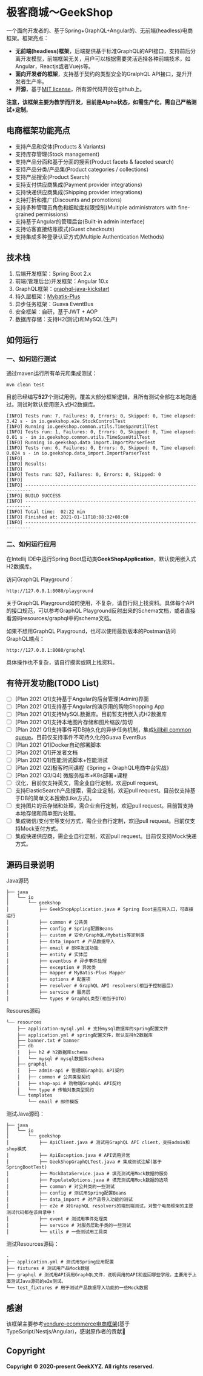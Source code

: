 # 极客商城～GeekShop
一个面向开发者的、基于Spring+GraphQL+Angular的、无前端(headless)电商框架。框架亮点：

* **无前端(headless)框架**，后端提供基于标准GraphQL的API接口，支持前后分离开发模型，前端框架无关，用户可以根据需要灵活选择各种前端技术，如Angular，Reactjs或者Vuejs等。
* **面向开发者的框架**，支持基于契约的类型安全的GralphQL API接口，提升开发者生产率。
* **开源**，基于[MIT license](https://tldrlegal.com/license/mit-license)，所有源代码开放在github上。

**注意，该框架主要为教学而开发，目前是Alpha状态，如需生产化，需自己严格测试+定制**。

## 电商框架功能亮点

* 支持产品和变体(Products & Variants)
* 支持库存管理(Stock management)
* 支持产品分面和基于分面的搜索(Product facets & faceted search)
* 支持产品分类/产品集(Product categories / collections)
* 支持产品搜索(Product Search)
* 支持支付供应商集成(Payment provider integrations)
* 支持快递供应商集成(Shipping provider integrations)
* 支持打折和推广(Discounts and promotions)
* 支持多种管理员角色和细粒度权限控制(Multiple administrators with fine-grained permissions)
* 支持基于Angular的管理后台(Built-in admin interface)
* 支持访客直接结账模式(Guest checkouts)
* 支持集成多种登录认证方式(Multiple Authentication Methods)

## 技术栈

1. 后端开发框架：Spring Boot 2.x
2. 前端(管理后台)开发框架：Angular 10.x
3. GraphQL框架：[graphql-java-kickstart](https://github.com/graphql-java-kickstart/graphql-spring-boot)
4. 持久层框架：[Mybatis-Plus](https://mybatis.plus/)
5. 异步任务框架：Guava EventBus
6. 安全框架：自研，基于JWT + AOP
7. 数据库存储：支持H2(测试)和MySQL(生产)

## 如何运行

### 一、如何运行测试

通过maven运行所有单元和集成测试：

```shell
mvn clean test
```

目前已经编写**527**个测试用例，覆盖大部分框架逻辑，且所有测试全部在本地跑通过。测试时默认使用嵌入式H2数据库。

```shell
[INFO] Tests run: 7, Failures: 0, Errors: 0, Skipped: 0, Time elapsed: 3.42 s - in io.geekshop.e2e.StockControlTest
[INFO] Running io.geekshop.common.utils.TimeSpanUtilTest
[INFO] Tests run: 1, Failures: 0, Errors: 0, Skipped: 0, Time elapsed: 0.01 s - in io.geekshop.common.utils.TimeSpanUtilTest
[INFO] Running io.geekshop.data_import.ImportParserTest
[INFO] Tests run: 6, Failures: 0, Errors: 0, Skipped: 0, Time elapsed: 0.024 s - in io.geekshop.data_import.ImportParserTest
[INFO]
[INFO] Results:
[INFO]
[INFO] Tests run: 527, Failures: 0, Errors: 0, Skipped: 0
[INFO]
[INFO] ------------------------------------------------------------------------
[INFO] BUILD SUCCESS
[INFO] ------------------------------------------------------------------------
[INFO] Total time:  02:22 min
[INFO] Finished at: 2021-01-11T18:08:32+08:00
[INFO] ------------------------------------------------------------------------
```

### 二、如何运行应用

在Intellij IDE中运行Spring Boot启动类**GeekShopApplication**，默认使用嵌入式H2数据库。

访问GraphQL Playground：

```shell
http://127.0.0.1:8080/playground
```

关于GraphQL Playground如何使用，不复杂，请自行网上找资料。具体每个API的接口规范，可以参考GraphQL Playground反射出来的Schema文档，或者直接看源码resources/graphql中的schema文档。

如果不想用GraphQL Playground，也可以使用最新版本的Postman访问GraphQL端点：

```
http://127.0.0.1:8080/graphql
```

具体操作也不复杂，请自行摸索或网上找资料。

## 有待开发功能(TODO List)

- [ ] [Plan 2021 Q1]支持基于Angular的后台管理(Admin)界面
- [ ] [Plan 2021 Q1]支持基于Angular的演示用的购物Shopping App
- [ ] [Plan 2021 Q1]支持MySQL数据库。目前暂支持嵌入式H2数据库
- [ ] [Plan 2021 Q1]支持本地图片存储和图片缩放/剪切
- [ ] [Plan 2021 Q1]支持事件可DB持久化的异步任务机制，集成[killbill common queue](https://github.com/killbill/killbill-commons/tree/master/queue)。目前仅支持事件不可持久化的Guava EventBus
- [ ] [Plan 2021 Q1]Docker自动部署脚本
- [ ] [Plan 2021 Q1]开发者文档
- [ ] [Plan 2021 Q1]性能测试脚本+性能测试
- [ ] [Plan 2021 Q2]极客时间课程《Spring + GraphQL电商中台实战》
- [ ] [Plan 2021 Q3/Q4] 微服务版本+K8s部署+课程
- [ ] 汉化，目前仅支持英文，需企业自行定制，欢迎pull request。
- [ ] 支持ElasticSearch产品搜索，需企业定制，欢迎pull request。目前仅支持基于DB的简单文本搜索(Like方式)。
- [ ] 支持图片的云存储和处理，需企业自行定制，欢迎pull request。目前暂支持本地存储和简单图片处理。
- [ ] 集成微信/支付宝等支付方式，需企业自行定制，欢迎pull request。目前仅支持Mock支付方式。
- [ ] 集成快递供应商，需企业自行定制，欢迎pull request。目前仅支持Mock快递方式。

## 源码目录说明

Java源码
```
├── java
│   └── io
│       └── geekshop
│           ├── GeekShopApplication.java # Spring Boot主应用入口，可直接运行
│           ├── common # 公共类
│           ├── config # Spring配置Beans
│           ├── custom # 安全/GraphQL/Mybatis等定制类
│           ├── data_import # 产品数据导入
│           ├── email # 邮件发送功能
│           ├── entity # 实体层
│           ├── eventbus # 异步事件处理
│           ├── exception # 异常类
│           ├── mapper # MyBatis-Plus Mapper
│           ├── options # 配置项
│           ├── resolver # GraphQL API resolvers(相当于控制器层)
│           ├── service # 服务层
│           └── types # GraphQL类型(相当于DTO)
```

Resoures源码

```
└── resources
    ├── application-mysql.yml # 支持mysql数据库的spring配置文件
    ├── application.yml # spring配置文件，默认支持h2数据库
    ├── banner.txt # banner
    ├── db
    │   ├── h2 # h2数据库schema
    │   └── mysql # mysql数据库schema
    ├── graphql
    │   ├── admin-api # 管理端GraphQL API契约
    │   ├── common # 公共类型契约
    │   ├── shop-api # 购物端GraphQL API契约
    │   └── type # 传输对象类型契约
    └── templates
        └── email # 邮件模版
```

测试Java源码：

```
├── java
│   └── io
│       └── geekshop
│           ├── ApiClient.java # 测试用GraphQL API client，支持admin和shop模式
│           ├── ApiException.java # API调用异常
│           ├── GeekShopGraphQLTest.java # 集成测试注解(基于SpringBootTest)
│           ├── MockDataService.java # 填充测试用Mock数据的服务
│           ├── PopulateOptions.java # 填充测试用Mock数据的选项
│           ├── common # 对公共类的一些测试
│           ├── config # 测试用Spring配置Beans
│           ├── data_import # 对产品导入功能的测试
│           ├── e2e # 对GraphQL resolvers的端到端测试，对整个电商框架的主要测试代码都在该目录中！
│           ├── event # 测试用事件处理类
│           ├── service # 对服务层助手类的一些测试
│           └── utils # 一些测试用工具类
```

测试Resources源码：

```
.
├── application.yml # 测试用Spring应用配置
├── fixtures # 测试用产品Mock数据
├── graphql # 测试用API调用GraphQL文件，说明调用的API和返回哪些字段，主要用于上面测试Java源码的e2e测试。
└── test_fixtures # 用于测试产品数据导入功能的一些Mock数据
```

## 感谢

该框架主要参考[vendure-ecommerce电商框架](https://github.com/vendure-ecommerce/vendure)(基于TypeScript/Nestjs/Angular)，感谢原作者的贡献🙏

## Copyright

#### Copyright © 2020-present GeekXYZ. All rights reserved.